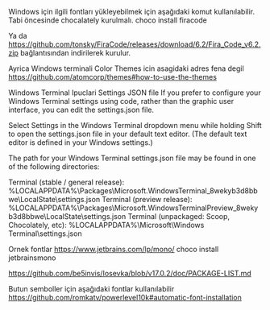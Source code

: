 Windows için ilgili fontları yükleyebilmek için aşağıdaki komut kullanılabilir. Tabi öncesinde chocalately kurulmalı.
choco install firacode

Ya da https://github.com/tonsky/FiraCode/releases/download/6.2/Fira_Code_v6.2.zip bağlantısından indirilerek kurulur.

Ayrica Windows terminali Color Themes icin asagidaki adres fena degil
https://github.com/atomcorp/themes#how-to-use-the-themes


Windows Terminal Ipuclari
Settings JSON file
If you prefer to configure your Windows Terminal settings using code, rather than the graphic user interface, you can edit the settings.json file.

Select Settings in the Windows Terminal dropdown menu while holding Shift to open the settings.json file in your default text editor. (The default text editor is defined in your Windows settings.)

The path for your Windows Terminal settings.json file may be found in one of the following directories:

Terminal (stable / general release): %LOCALAPPDATA%\Packages\Microsoft.WindowsTerminal_8wekyb3d8bbwe\LocalState\settings.json
Terminal (preview release): %LOCALAPPDATA%\Packages\Microsoft.WindowsTerminalPreview_8wekyb3d8bbwe\LocalState\settings.json
Terminal (unpackaged: Scoop, Chocolately, etc): %LOCALAPPDATA%\Microsoft\Windows Terminal\settings.json


Ornek fontlar
https://www.jetbrains.com/lp/mono/ 
choco install jetbrainsmono

https://github.com/be5invis/Iosevka/blob/v17.0.2/doc/PACKAGE-LIST.md

Butun semboller için aşağıdaki fontlar kullanılabilir
https://github.com/romkatv/powerlevel10k#automatic-font-installation
